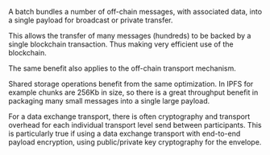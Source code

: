 A batch bundles a number of off-chain messages, with associated data, into a single payload
for broadcast or private transfer.

This allows the transfer of many messages (hundreds) to be backed by a single blockchain
transaction. Thus making very efficient use of the blockchain.

The same benefit also applies to the off-chain transport mechanism.

Shared storage operations benefit from the same optimization. In IPFS for example chunks are 256Kb
in size, so there is a great throughput benefit in packaging many small messages into a
single large payload.

For a data exchange transport, there is often cryptography and transport overhead for each individual
transport level send between participants. This is particularly true if using a data exchange
transport with end-to-end payload encryption, using public/private key cryptography for the envelope.

